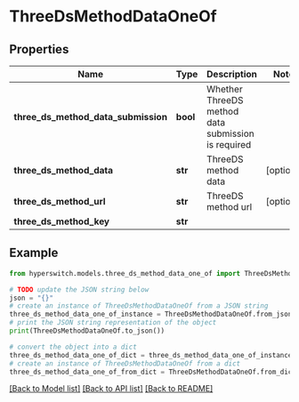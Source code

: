# ThreeDsMethodDataOneOf


## Properties

Name | Type | Description | Notes
------------ | ------------- | ------------- | -------------
**three_ds_method_data_submission** | **bool** | Whether ThreeDS method data submission is required | 
**three_ds_method_data** | **str** | ThreeDS method data | [optional] 
**three_ds_method_url** | **str** | ThreeDS method url | [optional] 
**three_ds_method_key** | **str** |  | 

## Example

```python
from hyperswitch.models.three_ds_method_data_one_of import ThreeDsMethodDataOneOf

# TODO update the JSON string below
json = "{}"
# create an instance of ThreeDsMethodDataOneOf from a JSON string
three_ds_method_data_one_of_instance = ThreeDsMethodDataOneOf.from_json(json)
# print the JSON string representation of the object
print(ThreeDsMethodDataOneOf.to_json())

# convert the object into a dict
three_ds_method_data_one_of_dict = three_ds_method_data_one_of_instance.to_dict()
# create an instance of ThreeDsMethodDataOneOf from a dict
three_ds_method_data_one_of_from_dict = ThreeDsMethodDataOneOf.from_dict(three_ds_method_data_one_of_dict)
```
[[Back to Model list]](../README.md#documentation-for-models) [[Back to API list]](../README.md#documentation-for-api-endpoints) [[Back to README]](../README.md)


